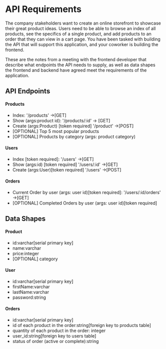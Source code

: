 # API Requirements
The company stakeholders want to create an online storefront to showcase their great product ideas. Users need to be able to browse an index of all products, see the specifics of a single product, and add products to an order that they can view in a cart page. You have been tasked with building the API that will support this application, and your coworker is building the frontend.

These are the notes from a meeting with the frontend developer that describe what endpoints the API needs to supply, as well as data shapes the frontend and backend have agreed meet the requirements of the application. 

## API Endpoints
#### Products
- Index: '/products' ->[GET]
- Show (args:product id): '/products/:id' -> [GET]
- Create (args:Product) [token required] '/product' ->[POST]
- [OPTIONAL] Top 5 most popular products 
- [OPTIONAL] Products by category (args: product category)

#### Users
- Index [token required]: '/users' ->[GET]
- Show (args:id) [token required] '/users/:id' ->[GET]
- Create (args:User)[token required] '/users' ->[POST]

#### Orders
- Current Order by user (args: user id)[token required]: '/users/:id/orders' ->[GET]
- [OPTIONAL] Completed Orders by user (args: user id)[token required]

## Data Shapes
#### Product
-  id:varchar[serial primary key]
- name:varchar
- price:integer
- [OPTIONAL] category

#### User
- id:varchar[serial primary key]
- firstName:varchar
- lastName:varchar
- password:string

#### Orders
- id:varchar[serial primary key]
- id of each product in the order:string[foreign key to products table]
- quantity of each product in the order: integer
- user_id:string[foreign key to users table]
- status of order (active or complete):string

